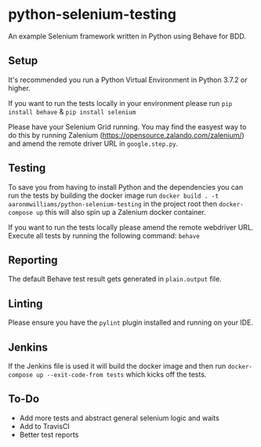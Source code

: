 # python-selenium-testing
An example Selenium framework written in Python using Behave for BDD.

## Setup
It's recommended you run a Python Virtual Environment in Python 3.7.2 or higher.

If you want to run the tests locally in your environment please run `pip install behave` & `pip install selenium`

Please have your Selenium Grid running. You may find the easyest way to do this by running Zalenium (https://opensource.zalando.com/zalenium/) and amend the remote driver URL in `google.step.py`.

## Testing
To save you from having to install Python and the dependencies you can run the tests by building the docker image
run `docker build . -t aaronmwilliams/python-selenium-testing` in the project root then `docker-compose up` this will also spin up a Zalenium docker container.

If you want to run the tests locally please amend the remote webdriver URL. Execute all tests by running the following command: `behave`

## Reporting
The default Behave test result gets generated in `plain.output` file.

## Linting
Please ensure you have the `pylint` plugin installed and running on your IDE.

## Jenkins
If the Jenkins file is used it will build the docker image and then run `docker-compose up --exit-code-from tests` which kicks off the tests.

## To-Do
- Add more tests and abstract general selenium logic and waits
- Add to TravisCI
- Better test reports